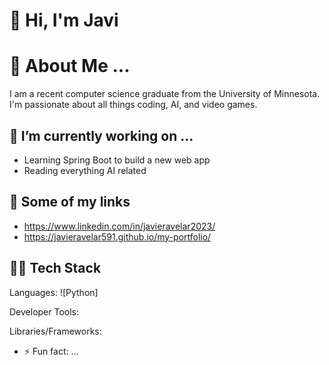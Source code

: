 # 👋 Hi, I'm Javi

# 💬 About Me ...
I am a recent computer science graduate from the University of Minnesota. I'm passionate about all things coding, AI, and video games.

## 🔭 I’m currently working on ...
- Learning Spring Boot to build a new web app
- Reading everything AI related

## 🔗 Some of my links
* https://www.linkedin.com/in/javieravelar2023/
* https://javieravelar591.github.io/my-portfolio/

## 👨‍💻 Tech Stack
Languages: 
![Python]

Developer Tools: 


Libraries/Frameworks: 

- ⚡ Fun fact: ...
